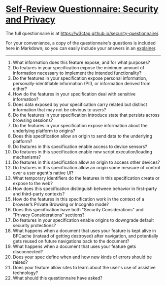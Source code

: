 # [Self-Review Questionnaire: Security and Privacy](https://w3ctag.github.io/security-questionnaire/)

The full questionnaire is at https://w3ctag.github.io/security-questionnaire/.

For your convenience, a copy of the questionnaire's questions is included here in Markdown, so you can easily include your answers in an [explainer](https://github.com/w3ctag/w3ctag.github.io/blob/master/explainers.md).

---

01.  What information does this feature expose,
     and for what purposes?
02.  Do features in your specification expose the minimum amount of information
     necessary to implement the intended functionality?
03.  Do the features in your specification expose personal information,
     personally-identifiable information (PII), or information derived from
     either?
04.  How do the features in your specification deal with sensitive information?
05.  Does data exposed by your specification carry related but distinct
     information that may not be obvious to users?
06.  Do the features in your specification introduce state
     that persists across browsing sessions?
07.  Do the features in your specification expose information about the
     underlying platform to origins?
08.  Does this specification allow an origin to send data to the underlying
     platform?
09.  Do features in this specification enable access to device sensors?
10.  Do features in this specification enable new script execution/loading
     mechanisms?
11.  Do features in this specification allow an origin to access other devices?
12.  Do features in this specification allow an origin some measure of control over
     a user agent's native UI?
13.  What temporary identifiers do the features in this specification create or
     expose to the web?
14.  How does this specification distinguish between behavior in first-party and
     third-party contexts?
15.  How do the features in this specification work in the context of a browser’s
     Private Browsing or Incognito mode?
16.  Does this specification have both "Security Considerations" and "Privacy
     Considerations" sections?
17.  Do features in your specification enable origins to downgrade default
     security protections?
18.  What happens when a document that uses your feature is kept alive in BFCache
     (instead of getting destroyed) after navigation, and potentially gets reused
     on future navigations back to the document?
19.  What happens when a document that uses your feature gets disconnected?
20.  Does your spec define when and how new kinds of errors should be raised?
21.  Does your feature allow sites to learn about the user's use of assistive technology?
22.  What should this questionnaire have asked?
